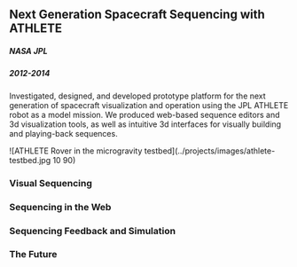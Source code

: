## Next Generation Spacecraft Sequencing with ATHLETE

##### NASA JPL

##### 2012-2014

Investigated, designed, and developed prototype platform for the next generation of spacecraft visualization and operation using the JPL ATHLETE robot as a model mission. We produced web-based sequence editors and 3d visualization tools, as well as intuitive 3d interfaces for visually building and playing-back sequences.

![ATHLETE Rover in the microgravity testbed](../projects/images/athlete-testbed.jpg 10 90)

### Visual Sequencing

### Sequencing in the Web

### Sequencing Feedback and Simulation

### The Future